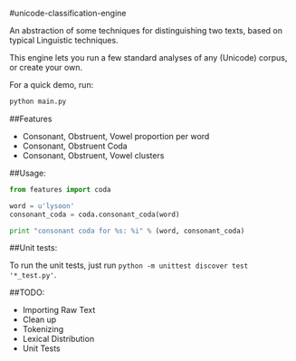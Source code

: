 #unicode-classification-engine

An abstraction of some techniques for distinguishing two texts,
based on typical Linguistic techniques.

This engine lets you run a few standard analyses of any (Unicode) corpus,
or create your own.

For a quick demo, run:

```python
python main.py
```

##Features

- Consonant, Obstruent, Vowel proportion per word
- Consonant, Obstruent Coda
- Consonant, Obstruent, Vowel clusters

##Usage:

```python
from features import coda

word = u'lysoon'
consonant_coda = coda.consonant_coda(word)

print "consonant coda for %s: %i" % (word, consonant_coda)
```

##Unit tests:

To run the unit tests, just run `python -m unittest discover test '*_test.py'`.

##TODO:

- Importing Raw Text
- Clean up
- Tokenizing
- Lexical Distribution
- Unit Tests
